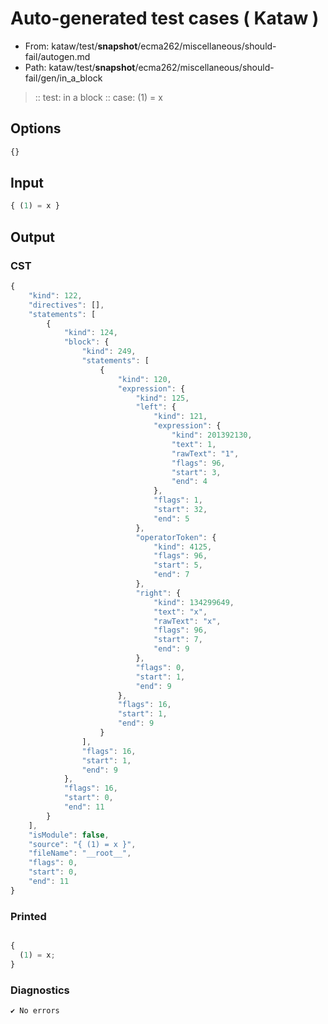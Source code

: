 # Auto-generated test cases ( Kataw )
- From: kataw/test/__snapshot__/ecma262/miscellaneous/should-fail/autogen.md
- Path: kataw/test/__snapshot__/ecma262/miscellaneous/should-fail/gen/in_a_block
> :: test: in a block
> :: case: (1) = x
## Options

`````js
{}
`````
## Input

`````js
{ (1) = x }
`````
## Output

### CST

```javascript
{
    "kind": 122,
    "directives": [],
    "statements": [
        {
            "kind": 124,
            "block": {
                "kind": 249,
                "statements": [
                    {
                        "kind": 120,
                        "expression": {
                            "kind": 125,
                            "left": {
                                "kind": 121,
                                "expression": {
                                    "kind": 201392130,
                                    "text": 1,
                                    "rawText": "1",
                                    "flags": 96,
                                    "start": 3,
                                    "end": 4
                                },
                                "flags": 1,
                                "start": 32,
                                "end": 5
                            },
                            "operatorToken": {
                                "kind": 4125,
                                "flags": 96,
                                "start": 5,
                                "end": 7
                            },
                            "right": {
                                "kind": 134299649,
                                "text": "x",
                                "rawText": "x",
                                "flags": 96,
                                "start": 7,
                                "end": 9
                            },
                            "flags": 0,
                            "start": 1,
                            "end": 9
                        },
                        "flags": 16,
                        "start": 1,
                        "end": 9
                    }
                ],
                "flags": 16,
                "start": 1,
                "end": 9
            },
            "flags": 16,
            "start": 0,
            "end": 11
        }
    ],
    "isModule": false,
    "source": "{ (1) = x }",
    "fileName": "__root__",
    "flags": 0,
    "start": 0,
    "end": 11
}
```

### Printed

```javascript

{
  (1) = x;
}
```

### Diagnostics

```javascript
✔ No errors
```

